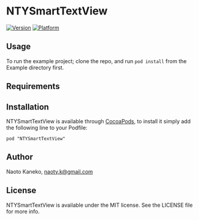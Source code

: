 # NTYSmartTextView

[![Version](http://cocoapod-badges.herokuapp.com/v/NTYSmartTextView/badge.png)](http://cocoadocs.org/docsets/NTYSmartTextView)
[![Platform](http://cocoapod-badges.herokuapp.com/p/NTYSmartTextView/badge.png)](http://cocoadocs.org/docsets/NTYSmartTextView)

## Usage

To run the example project; clone the repo, and run `pod install` from the Example directory first.

## Requirements

## Installation

NTYSmartTextView is available through [CocoaPods](http://cocoapods.org), to install
it simply add the following line to your Podfile:

    pod "NTYSmartTextView"

## Author

Naoto Kaneko, naoty.k@gmail.com

## License

NTYSmartTextView is available under the MIT license. See the LICENSE file for more info.


